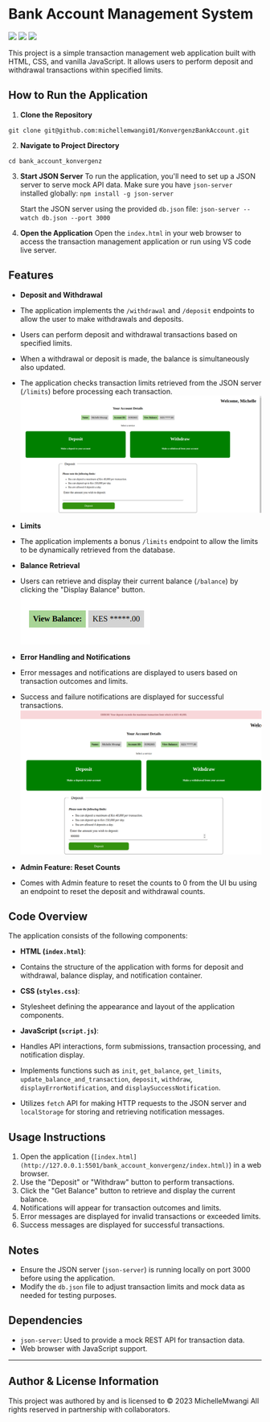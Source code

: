 # Bank Account Management System

![](https://img.shields.io/badge/HTML5-E34F26?style=for-the-badge&logo=html5&logoColor=white)
![](https://img.shields.io/badge/CSS3-1572B6?style=for-the-badge&logo=css3&logoColor=white)
![](https://img.shields.io/badge/JavaScript-323330?style=for-the-badge&logo=javascript&logoColor=F7DF1E)

This project is a simple transaction management web application built with HTML, CSS, and vanilla JavaScript. It allows users to perform deposit and withdrawal transactions within specified limits.

## How to Run the Application

1. **Clone the Repository**

```
git clone git@github.com:michellemwangi01/KonvergenzBankAccount.git
```

2. **Navigate to Project Directory**

```
cd bank_account_konvergenz
```

3. **Start JSON Server**
   To run the application, you'll need to set up a JSON server to serve mock API data. Make sure you have `json-server` installed globally:
   `npm install -g json-server`

   Start the JSON server using the provided `db.json` file:
   `json-server --watch db.json --port 3000`

4. **Open the Application**
   Open the `index.html` in your web browser to access the transaction management application or run using VS code live server.

## Features

- **Deposit and Withdrawal**
- The application implements the `/withdrawal` and `/deposit` endpoints to allow the user to make withdrawals and deposits.
- Users can perform deposit and withdrawal transactions based on specified limits.
- When a withdrawal or deposit is made, the balance is simultaneously also updated.
- The application checks transaction limits retrieved from the JSON server (`/limits`) before processing each transaction.
  ![alt text](Images/image-3.png)

- **Limits**
- The application implements a bonus `/limits` endpoint to allow the limits to be dynamically retrieved from the database.

- **Balance Retrieval**
- Users can retrieve and display their current balance (`/balance`) by clicking the "Display Balance" button.
  ![alt text](Images/image-1.png)

- **Error Handling and Notifications**
- Error messages and notifications are displayed to users based on transaction outcomes and limits.
- Success and failure notifications are displayed for successful transactions.
  ![alt text](Images/image-4.png)

- **Admin Feature: Reset Counts**
- Comes with Admin feature to reset the counts to 0 from the UI bu using an endpoint to reset the deposit and withdrawal counts.

## Code Overview

The application consists of the following components:

- **HTML (`index.html`)**:
- Contains the structure of the application with forms for deposit and withdrawal, balance display, and notification container.

- **CSS (`styles.css`)**:
- Stylesheet defining the appearance and layout of the application components.

- **JavaScript (`script.js`)**:
- Handles API interactions, form submissions, transaction processing, and notification display.
- Implements functions such as `init`, `get_balance`, `get_limits`, `update_balance_and_transaction`, `deposit`, `withdraw`, `displayErrorNotification`, and `displaySuccessNotification`.
- Utilizes `fetch` API for making HTTP requests to the JSON server and `localStorage` for storing and retrieving notification messages.

## Usage Instructions

1. Open the application (`[index.html](http://127.0.0.1:5501/bank_account_konvergenz/index.html)`) in a web browser.
2. Use the "Deposit" or "Withdraw" button to perform transactions.
3. Click the "Get Balance" button to retrieve and display the current balance.
4. Notifications will appear for transaction outcomes and limits.
5. Error messages are displayed for invalid transactions or exceeded limits.
6. Success messages are displayed for successful transactions.

## Notes

- Ensure the JSON server (`json-server`) is running locally on port 3000 before using the application.
- Modify the `db.json` file to adjust transaction limits and mock data as needed for testing purposes.

## Dependencies

- `json-server`: Used to provide a mock REST API for transaction data.
- Web browser with JavaScript support.

---

## Author & License Information

This project was authored by and is licensed to © 2023 MichelleMwangi All rights reserved in partnership with collaborators.
